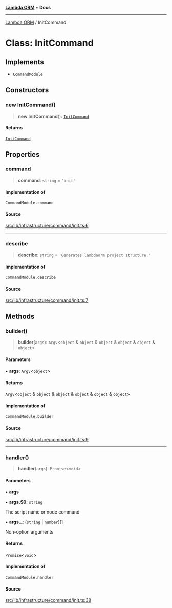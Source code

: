 [**Lambda ORM**](../README.md) • **Docs**

***

[Lambda ORM](../README.md) / InitCommand

# Class: InitCommand

## Implements

- `CommandModule`

## Constructors

### new InitCommand()

> **new InitCommand**(): [`InitCommand`](InitCommand.md)

#### Returns

[`InitCommand`](InitCommand.md)

## Properties

### command

> **command**: `string` = `'init'`

#### Implementation of

`CommandModule.command`

#### Source

[src/lib/infrastructure/command/init.ts:6](https://github.com/lambda-orm/lambdaorm-cli/blob/bf280932c596613f9722830e8420d4049d392855/src/lib/infrastructure/command/init.ts#L6)

***

### describe

> **describe**: `string` = `'Generates lambdaorm project structure.'`

#### Implementation of

`CommandModule.describe`

#### Source

[src/lib/infrastructure/command/init.ts:7](https://github.com/lambda-orm/lambdaorm-cli/blob/bf280932c596613f9722830e8420d4049d392855/src/lib/infrastructure/command/init.ts#L7)

## Methods

### builder()

> **builder**(`args`): `Argv`\<`object` & `object` & `object` & `object` & `object` & `object`\>

#### Parameters

• **args**: `Argv`\<`object`\>

#### Returns

`Argv`\<`object` & `object` & `object` & `object` & `object` & `object`\>

#### Implementation of

`CommandModule.builder`

#### Source

[src/lib/infrastructure/command/init.ts:9](https://github.com/lambda-orm/lambdaorm-cli/blob/bf280932c596613f9722830e8420d4049d392855/src/lib/infrastructure/command/init.ts#L9)

***

### handler()

> **handler**(`args`): `Promise`\<`void`\>

#### Parameters

• **args**

• **args.$0**: `string`

The script name or node command

• **args.\_**: (`string` \| `number`)[]

Non-option arguments

#### Returns

`Promise`\<`void`\>

#### Implementation of

`CommandModule.handler`

#### Source

[src/lib/infrastructure/command/init.ts:38](https://github.com/lambda-orm/lambdaorm-cli/blob/bf280932c596613f9722830e8420d4049d392855/src/lib/infrastructure/command/init.ts#L38)
